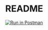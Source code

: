 # README

[![Run in Postman](https://run.pstmn.io/button.svg)](https://www.postman.com/song045/workspace/crane/collection/20327987-fda1171f-ab10-46f3-950a-d7f1a5120607)
